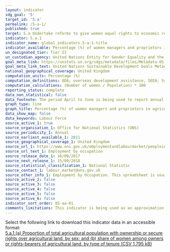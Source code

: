 ```yaml
---
layout: indicator
sdg_goal: '5'
target_id: '5.a'
permalink: /5-a-1/
published: true
target: 5.a Undertake reforms to give women equal rights to economic resources, as well as access to ownership and control over land and other forms of property, financial services, inheritance and natural resources, in accordance with national laws
indicator: 5.a.1
indicator_name: global_indicators.5-a-1-title
indicator_available: Percentage (%) of women managers and proprietors in agriculture related services
un_designated_tier: Tier II
un_custodian_agency: United Nations Entity for Gender Equality and the Empowerment of Women (UN Women), United Nations Statistics Division (UNSD), Food and Agriculture Organization of the United Nations (FAO)
goal_meta_link: https://unstats.un.org/sdgs/metadata/files/Metadata-05-0a-01.pdf
goal_meta_link_text: United Nations Sustainable Development Goals Metadata (PDF 4.0 MB)
national_geographical_coverage: United Kingdom
computation_units: Percentage (%)
computation_definitions: ODA; overseas development assistance, SEEA; System of Environmental Economic Accounting, EPEA; Environmental Protection Expenditure Accounts, UNCEEA; UN Committee on Environmental Economic Accounting, BIOFIN; Biodiversity Finance Initiative.
computation_calculations: (Number of women / Population) * 100
reporting_status: complete
data_non_statistical: false
data_footnote: The period April to June is being used to report annual data. The date on the X axis is the first year of this period.
graph_type: line
graph_title: Percentage (%) of women managers and proprietors in agriculture related services
data_show_map: false
data_keywords: Labour Force
source_active_1: true
source_organisation_1: Office for National Statistics (ONS)
source_periodicity_1: Annual
source_earliest_available_1: 2011
source_geographical_coverage_1: United Kingdom
source_url_1: https://www.ons.gov.uk/employmentandlabourmarket/peopleinwork/employmentandemployeetypes/datasets/employmentbyoccupationemp04
source_url_text_1: Employment by occupation
source_release_date_1: 16/09/2017
source_next_release_1: 15/09/2018
source_statistical_classification_1: National Statistic
source_contact_1: labour.market@ons.gov.uk
source_other_info_1: Employment by Occupation. This spreadsheet is usually published once a year in August and provides a detailed snapshot of employment by occupation, broken down by sex. These estimates are sourced from the Labour Force Survey, a survey of households.
source_active_2: false
source_active_3: false
source_active_4: false
source_active_5: false
source_active_6: false
indicator_sort_order: 05-aa-01
comments_limitations: This indicator is being used as an approximation of the UN SDG Indicator. Where possible, we will work to identify or develop UK data to meet the global indicator specification. This indicator has not been identified in collaboration with topic experts.
---
```

Select the following link to download this indicator data in an accessible format:<br>[5.a.1 (a) Proportion of total agricultural population with ownership or secure rights over agricultural land, by sex; and (b) share of women among owners or rights-bearers of agricultural land, by type of tenure (CSV 1.795 kB)](https://sustainabledevelopment-uk.github.io/sdg-data/data/5-a-1.csv)
